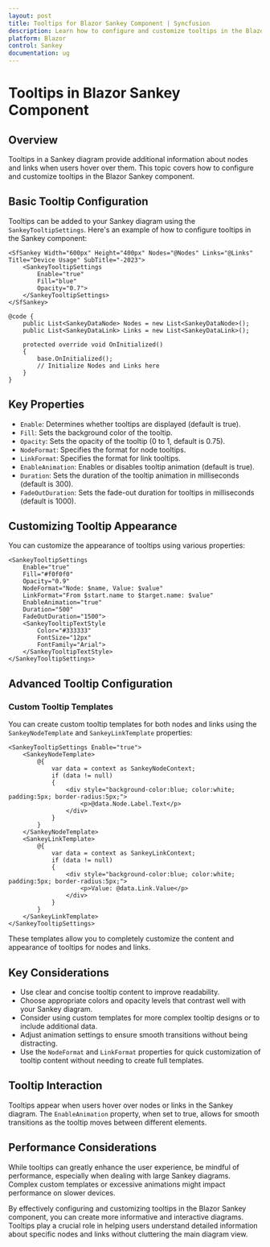 ```yaml
---
layout: post
title: Tooltips for Blazor Sankey Component | Syncfusion
description: Learn how to configure and customize tooltips in the Blazor Sankey component to enhance data visualization and user interaction.
platform: Blazor
control: Sankey
documentation: ug
---
```


# Tooltips in Blazor Sankey Component

## Overview

Tooltips in a Sankey diagram provide additional information about nodes and links when users hover over them. This topic covers how to configure and customize tooltips in the Blazor Sankey component.

## Basic Tooltip Configuration

Tooltips can be added to your Sankey diagram using the `SankeyTooltipSettings`. Here's an example of how to configure tooltips in the Sankey component:

```razor
<SfSankey Width="600px" Height="400px" Nodes="@Nodes" Links="@Links" Title="Device Usage" SubTitle="-2023">
    <SankeyTooltipSettings 
        Enable="true" 
        Fill="blue" 
        Opacity="0.7">
    </SankeyTooltipSettings>
</SfSankey>

@code {
    public List<SankeyDataNode> Nodes = new List<SankeyDataNode>();
    public List<SankeyDataLink> Links = new List<SankeyDataLink>();

    protected override void OnInitialized()
    {
        base.OnInitialized();
        // Initialize Nodes and Links here
    }
}
```

## Key Properties

- `Enable`: Determines whether tooltips are displayed (default is true).
- `Fill`: Sets the background color of the tooltip.
- `Opacity`: Sets the opacity of the tooltip (0 to 1, default is 0.75).
- `NodeFormat`: Specifies the format for node tooltips.
- `LinkFormat`: Specifies the format for link tooltips.
- `EnableAnimation`: Enables or disables tooltip animation (default is true).
- `Duration`: Sets the duration of the tooltip animation in milliseconds (default is 300).
- `FadeOutDuration`: Sets the fade-out duration for tooltips in milliseconds (default is 1000).

## Customizing Tooltip Appearance

You can customize the appearance of tooltips using various properties:

```razor
<SankeyTooltipSettings 
    Enable="true" 
    Fill="#f0f0f0" 
    Opacity="0.9"
    NodeFormat="Node: $name, Value: $value"
    LinkFormat="From $start.name to $target.name: $value"
    EnableAnimation="true"
    Duration="500"
    FadeOutDuration="1500">
    <SankeyTooltipTextStyle 
        Color="#333333" 
        FontSize="12px" 
        FontFamily="Arial">
    </SankeyTooltipTextStyle>
</SankeyTooltipSettings>
```

## Advanced Tooltip Configuration

### Custom Tooltip Templates

You can create custom tooltip templates for both nodes and links using the `SankeyNodeTemplate` and `SankeyLinkTemplate` properties:

```razor
<SankeyTooltipSettings Enable="true">
    <SankeyNodeTemplate>
        @{
            var data = context as SankeyNodeContext;
            if (data != null)
            {
                <div style="background-color:blue; color:white; padding:5px; border-radius:5px;">
                    <p>@data.Node.Label.Text</p>
                </div>
            }
        }
    </SankeyNodeTemplate>
    <SankeyLinkTemplate>
        @{
            var data = context as SankeyLinkContext;
            if (data != null)
            {
                <div style="background-color:blue; color:white; padding:5px; border-radius:5px;">
                    <p>Value: @data.Link.Value</p>
                </div>
            }
        }
    </SankeyLinkTemplate>
</SankeyTooltipSettings>
```

These templates allow you to completely customize the content and appearance of tooltips for nodes and links.

## Key Considerations

- Use clear and concise tooltip content to improve readability.
- Choose appropriate colors and opacity levels that contrast well with your Sankey diagram.
- Consider using custom templates for more complex tooltip designs or to include additional data.
- Adjust animation settings to ensure smooth transitions without being distracting.
- Use the `NodeFormat` and `LinkFormat` properties for quick customization of tooltip content without needing to create full templates.

## Tooltip Interaction

Tooltips appear when users hover over nodes or links in the Sankey diagram. The `EnableAnimation` property, when set to true, allows for smooth transitions as the tooltip moves between different elements.

## Performance Considerations

While tooltips can greatly enhance the user experience, be mindful of performance, especially when dealing with large Sankey diagrams. Complex custom templates or excessive animations might impact performance on slower devices.

By effectively configuring and customizing tooltips in the Blazor Sankey component, you can create more informative and interactive diagrams. Tooltips play a crucial role in helping users understand detailed information about specific nodes and links without cluttering the main diagram view.